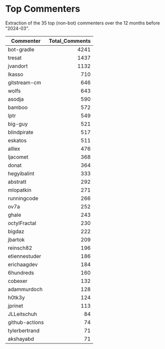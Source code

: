 # Top Commenters

Extraction of the 35 top (non-bot) commenters 
over the 12 months before "2024-03".


| Commenter      | Total_Comments |
| -------------- | -------------: |
| bot-gradle     |           4241 |
| tresat         |           1437 |
| jvandort       |           1132 |
| lkasso         |            710 |
| gitstream-cm   |            646 |
| wolfs          |            643 |
| asodja         |            590 |
| bamboo         |            572 |
| lptr           |            549 |
| big-guy        |            521 |
| blindpirate    |            517 |
| eskatos        |            511 |
| alllex         |            476 |
| ljacomet       |            368 |
| donat          |            364 |
| hegyibalint    |            333 |
| abstratt       |            292 |
| mlopatkin      |            271 |
| runningcode    |            266 |
| ov7a           |            252 |
| ghale          |            243 |
| octylFractal   |            230 |
| bigdaz         |            222 |
| jbartok        |            209 |
| reinsch82      |            196 |
| etiennestuder  |            186 |
| erichaagdev    |            184 |
| 6hundreds      |            160 |
| cobexer        |            132 |
| adammurdoch    |            128 |
| h0tk3y         |            124 |
| jprinet        |            113 |
| JLLeitschuh    |             84 |
| github-actions |             74 |
| tylerbertrand  |             71 |
| akshayabd      |             71 |
